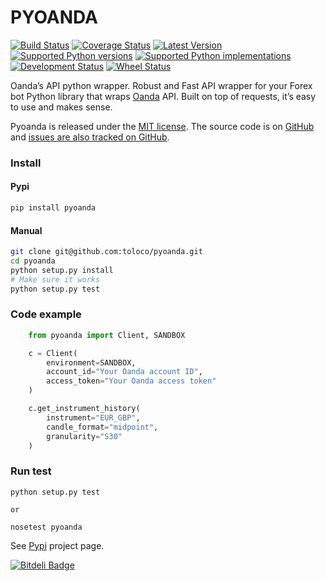 # PYOANDA

[![Build Status](https://travis-ci.org/toloco/pyoanda.svg?branch=master)](https://travis-ci.org/toloco/pyoanda)
[![Coverage Status](https://coveralls.io/repos/toloco/pyoanda/badge.svg)](https://coveralls.io/r/toloco/pyoanda)
[![Latest Version](https://pypip.in/version/pyoanda/badge.svg)](https://pypi.python.org/pypi/pyoanda/)
[![Supported Python versions](https://pypip.in/py_versions/pyoanda/badge.svg)](https://pypi.python.org/pypi/pyoanda/)
[![Supported Python implementations](https://pypip.in/implementation/pyoanda/badge.svg)](https://pypi.python.org/pypi/pyoanda/)
[![Development Status](https://pypip.in/status/pyoanda/badge.svg)](https://pypi.python.org/pypi/pyoanda/)
[![Wheel Status](https://pypip.in/wheel/pyoanda/badge.svg)](https://pypi.python.org/pypi/pyoanda/)


Oanda’s API python wrapper. Robust and Fast API wrapper for your Forex bot
Python library that wraps [Oanda](http://oanda.com) API. Built on top of requests, it’s easy to use and makes sense.

Pyoanda is released under the [MIT license](https://raw.githubusercontent.com/toloco/pyoanda/master/LICENSE). The source code is on [GitHub](https://github.com/toloco/pyoanda/) and [issues are also tracked on GitHub](https://github.com/toloco/pyoanda/issues).

### Install 
#### Pypi
```bash
pip install pyoanda
```

#### Manual
```bash
git clone git@github.com:toloco/pyoanda.git
cd pyoanda
python setup.py install
# Make sure it works
python setup.py test
```

### Code example

```python
    from pyoanda import Client, SANDBOX

    c = Client(
        environment=SANDBOX,
        account_id="Your Oanda account ID",
        access_token="Your Oanda access token"
    )

    c.get_instrument_history(
        instrument="EUR_GBP",
        candle_format="midpoint",
        granularity="S30"
    )
```

### Run test
```shell
python setup.py test

or 

nosetest pyoanda

```


See [Pypi](https://pypi.python.org/pypi/pyoanda/0.1.0) project page.



[![Bitdeli Badge](https://d2weczhvl823v0.cloudfront.net/toloco/pyoanda/trend.png)](https://bitdeli.com/free "Bitdeli Badge")

